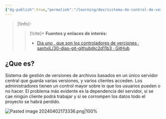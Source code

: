 ```yaml
---
{"dg-publish":true,"permalink":"/learning/dev/sistema-de-control-de-versiones-centralizado/","created":"2024-04-02T17:24","updated":"2024-04-04T21:51"}
---
```



> [!info]-
>> [!cite]+ **Fuentes y enlaces de interés:**
>> - [Dia uno , que son los controladores de verciones · santyjL/30-dias-git-github@c2d11b3 · GitHub](https://github.com/santyjL/30-dias-git-github/commit/c2d11b3b0adee2a9ba98cb028b8bc0dce88d8141?short_path=b9dc054#diff-b9dc05475e2c214b2e582f93fb21699093dc138e95cf782ee1b04afd1561bd78)
## ¿Que es?
Sistema de gestión de versiones de archivos basados en un único servidor central que guarda varias versiones, y varios clientes acceden. Los administradores tienen un control mayor sobre lo que los usuarios pueden o no hacer. El problema más evidente es la dependencia del servidor, si se cae ningún cliente podrá trabajar y si se corrompen los datos todo el proyecto se habrá perdido.

![Pasted image 20240402173336.png|100%](/img/user/Engine/Attachments/Pasted%20image%2020240402173336.png)